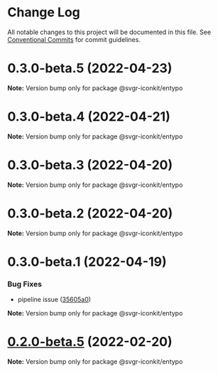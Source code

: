 # Change Log

All notable changes to this project will be documented in this file.
See [Conventional Commits](https://conventionalcommits.org) for commit guidelines.

# 0.3.0-beta.5 (2022-04-23)

**Note:** Version bump only for package @svgr-iconkit/entypo





# 0.3.0-beta.4 (2022-04-21)

**Note:** Version bump only for package @svgr-iconkit/entypo





# 0.3.0-beta.3 (2022-04-20)

**Note:** Version bump only for package @svgr-iconkit/entypo





# 0.3.0-beta.2 (2022-04-20)

**Note:** Version bump only for package @svgr-iconkit/entypo





# 0.3.0-beta.1 (2022-04-19)


### Bug Fixes

* pipeline issue ([35605a0](https://github.com/svgr-iconkit/svgr-iconkit/commit/35605a00d60b4ec4a944048c9e1e32718a448878))







**Note:** Version bump only for package @svgr-iconkit/entypo





# [0.2.0-beta.5](https://github.com/svgr-iconkit/svgr-iconkit/compare/v0.2.0-beta.4...v0.2.0-beta.5) (2022-02-20)

**Note:** Version bump only for package @svgr-iconkit/entypo
